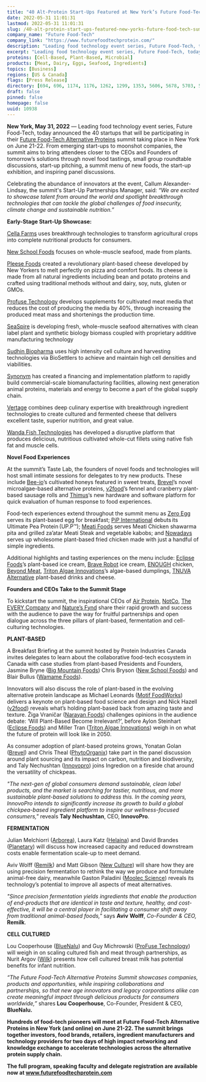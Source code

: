 ```yaml
---
title: "40 Alt-Protein Start-Ups Featured at New York’s Future Food-Tech Summit"
date: 2022-05-31 11:01:31
lastmod: 2022-05-31 11:01:31
slug: /40-alt-protein-start-ups-featured-new-yorks-future-food-tech-summit
company_name: "Future Food-Tech"
company_link: "https://www.futurefoodtechprotein.com/"
description: "Leading food technology event series, Future Food-Tech, today announced the 40 startups that will be participating in their Future Food-Tech Alternative Proteins summit taking place in New York on June 21-22."
excerpt: "Leading food technology event series, Future Food-Tech, today announced the 40 startups that will be participating in their Future Food-Tech Alternative Proteins summit taking place in New York on June 21-22."
proteins: [Cell-Based, Plant-Based, Microbial]
products: [Meat, Dairy, Eggs, Seafood, Ingredients]
topics: [Business]
regions: [US & Canada]
flags: [Press Release]
directory: [694, 696, 1174, 1176, 1262, 1299, 1353, 5606, 5678, 5703, 5797, 5800, 5829, 5837, 5861, 5865, 6782, 6832, 7022, 7110, 7933, 8844, 9427, 10387, 10918]
draft: false
pinned: false
homepage: false
uuid: 10938
---
```

<p><strong>New York, May 31, 2022</strong> — Leading food technology event series, Future Food-Tech, today announced the 40 startups that will be participating in their <a href="https://www.futurefoodtechprotein.com/">Future Food-Tech Alternative Proteins</a> summit taking place in New York on June 21-22. From emerging start-ups to moonshot companies, the summit aims to bring attendees closer to the CEOs and Founders of tomorrow’s solutions through novel food tastings, small group roundtable discussions, start-up pitching, a summit menu of new foods, the start-up exhibition, and inspiring panel discussions.</p>
<p>Celebrating the abundance of innovators at the event, Callum Alexander-Lindsay, the summit's Start-Up Partnerships Manager, said: <em>“We are excited to showcase talent from around the world and spotlight breakthrough technologies that can tackle the global challenges of food insecurity, climate change and sustainable nutrition.”</em></p>
<p><strong>Early-Stage Start-Up Showcase: </strong></p>
<p><a href="https://www.cellafarms.com/">Cella Farms</a> uses breakthrough technologies to transform agricultural crops into complete nutritional products for consumers.</p>
<p><a href="https://www.newschoolfoods.co/">New School Foods</a> focuses on whole-muscle seafood, made from plants.</p>
<p><a href="https://www.pleesefoods.com/">Pleese Foods</a> created a revolutionary plant-based cheese developed by New Yorkers to melt perfectly on pizza and comfort foods. Its cheese is made from all natural ingredients including bean and potato proteins and crafted using traditional methods without and dairy, soy, nuts, gluten or GMOs.</p>
<p><a href="https://profuse-tech.com/">Profuse Technology</a> develops supplements for cultivated meat media that reduces the cost of producing the media by 40%, through increasing the produced meat mass and shortenings the production time.</p>
<p><a href="http://seaspire.in/">SeaSpire</a> is developing fresh, whole-muscle seafood alternatives with clean label plant and synthetic biology biomass coupled with proprietary additive manufacturing technology</p>
<p><a href="http://www.sudhinbio.com/">Sudhin Biopharma</a> uses high intensity cell culture and harvesting technologies via BioSettlers to achieve and maintain high cell densities and viabilities.</p>
<p><a href="https://www.synonym.bio/">Synonym</a> has created a financing and implementation platform to rapidly build commercial-scale biomanufacturing facilities, allowing next generation animal proteins, materials and energy to become a part of the global supply chain.</p>
<p><a href="https://www.vertagefoods.com/">Vertage</a> combines deep culinary expertise with breakthrough ingredient technologies to create cultured and fermented cheese that delivers excellent taste, superior nutrition, and great value.</p>
<p><a href="https://wandafish.com/">Wanda Fish Technologies</a> has developed a disruptive platform that produces delicious, nutritious cultivated whole-cut fillets using native fish fat and muscle cells.</p>
<p><strong>Novel Food Experiences</strong></p>
<p>At the summit’s Taste Lab, the founders of novel foods and technologies will host small intimate sessions for delegates to try new products. These include <a href="https://bee-io.com/">Bee-io</a>’s cultivated honeys featured in sweet treats, <a href="https://brevel.co.il/">Brevel</a>’s novel microalgae-based alternative proteins, <a href="https://v2food.com/">v2food</a>’s fennel and cranberry plant-based sausage rolls and <a href="https://thimus.com/en/home/">Thimus</a>‘s new hardware and software platform for quick evaluation of human response to food experiences.</p>
<p>Food-tech experiences extend throughout the summit menu as <a href="https://zeroegg.com/">Zero Egg</a> serves its plant-based egg for breakfast; <a href="https://www.pip-lethbridge.com/">PiP International</a> debuts its Ultimate Pea Protein (UP.P™); <a href="https://meati.com/">Meati Foods</a> serves Meati Chicken shawarma pita and grilled za’atar Meati Steak and vegetable kabobs; and <a href="https://eatnowadays.com/">Nowadays</a> serves up wholesome plant-based fried chicken made with just a handful of simple ingredients.</p>
<p>Additional highlights and tasting experiences on the menu include: <a href="https://www.eclipsefoods.com/">Eclipse Foods</a>’s plant-based ice cream, <a href="https://braverobot.co/">Brave Robot</a> ice cream, <a href="https://www.enough-food.com/">ENOUGH</a> chicken, <a href="https://www.beyondmeat.com/en-GB/">Beyond Meat</a>, <a href="https://www.tritonai.com/">Triton Algae Innovations</a>’s algae-based dumplings, <a href="https://www.tnuva.com/">TNUVA Alternative</a> plant-based drinks and cheese.</p>
<p><strong>Founders and CEOs Take to the Summit Stage</strong></p>
<p>To kickstart the summit, the inspirational CEOs of <a href="https://www.airprotein.com/">Air Protein</a>, <a href="https://notco.com/us/">NotCo</a>, <a href="https://theeverycompany.com/">The EVERY Company</a> and <a href="https://www.naturesfynd.com/">Nature’s Fynd</a> share their rapid growth and success with the audience to pave the way for fruitful partnerships and open dialogue across the three pillars of plant-based, fermentation and cell-culturing technologies.</p>
<p><strong>PLANT-BASED</strong></p>
<p>A Breakfast Briefing at the summit hosted by Protein Industries Canada invites delegates to learn about the collaborative food-tech ecosystem in Canada with case studies from plant-based Presidents and Founders, Jasmine Bryne (<a href="https://bigmountainfoods.com/">Big Mountain Foods</a>) Chris Bryson (<a href="https://www.newschoolfoods.co/">New School Foods</a>) and Blair Bullus (<a href="https://mywaygu.com/">Wamame Foods</a>).</p>
<p>Innovators will also discuss the role of plant-based in the evolving alternative protein landscape as Michael Leonards (<a href="https://madewithmotif.com/">Motif FoodWorks</a>) delivers a keynote on plant-based food science and design and Nick Hazell (<a href="https://www.v2food.com/">v2food</a>) reveals what’s holding plant-based back from amazing taste and texture. Žiga Vraničar (<a href="https://www.narayanfood.com/">Narayan Foods</a>) challenges opinions in the audience debate: ‘Will Plant-Based Become Irrelevant?’, before Aylon Steinhart (<a href="https://www.eclipsefoods.com/">Eclipse Foods</a>) and Miller Tran (<a href="https://www.tritonai.com/">Triton Algae Innovations</a>) weigh in on what the future of protein will look like in 2050.</p>
<p>As consumer adoption of plant-based proteins grows, Yonatan Golan (<a href="https://brevel.co.il/">Brevel</a>) and Chris Theal (<a href="https://phytoorganixfoods.com/">PhytoOrganix</a>) take part in the panel discussion around plant sourcing and its impact on carbon, nutrition and biodiversity, and Taly Nechushtan (<a href="https://innovopro.com/">Innovopro</a>) joins Ingredion on a fireside chat around the versatility of chickpeas.</p>
<p><em>"The next-gen of global consumers demand sustainable, clean label products, and the market is searching for tastier, nutritious, and more sustainable plant-based solutions to address this. In the coming years, InnovoPro intends to significantly increase its growth to build a global chickpea-based ingredient platform to inspire our wellness-focused consumers,"</em> reveals <strong>Taly</strong> <strong>Nechushtan</strong>, CEO, <strong>InnovoPro</strong>.</p>
<p><strong>FERMENTATION</strong></p>
<p>Julian Melchiorri (<a href="http://arborea.io/">Arborea</a>), Laura Katz (<a href="https://www.myhelaina.com/home">Helaina</a>) and David Brandes (<a href="https://www.planetarygroup.ch/">Planetary</a>) will discuss how increased capacity and reduced downstream costs enable fermentation scale-up to meet demand.</p>
<p>Aviv Wolff (<a href="https://www.remilk.com/">Remilk</a>) and Matt Gibson (<a href="https://www.newculturefood.com/">New Culture</a>) will share how they are using precision fermentation to rethink the way we produce and formulate animal-free dairy, meanwhile Gaston Paladini (<a href="https://www.moolecscience.com/">Moolec Science</a>) reveals its technology’s potential to improve all aspects of meat alternatives.</p>
<p><em>"Since precision fermentation yields ingredients that enable the production of end-products that are identical in taste and texture, healthy, and cost-effective, it will be a central player in facilitating a consumer shift away from traditional animal-based foods,"</em> says <strong>Aviv</strong> <strong>Wolff</strong>, <em>Co-Founder & CEO,</em> <strong>Remilk</strong>.</p>
<p><strong>CELL CULTURED</strong></p>
<p>Lou Cooperhouse (<a href="https://www.bluenalu.com/">BlueNalu</a>) and Guy Michrowski (<a href="https://profuse-tech.com/">ProFuse Technology</a>) will weigh in on scaling cultured fish and meat through partnerships, as Nurit Argov (<a href="https://wilkismilk.com/">Wilk</a>) presents how cell cultured breast milk has potential benefits for infant nutrition.</p>
<p><em>“The Future Food-Tech Alternative Proteins Summit showcases companies, products and opportunities, while inspiring collaborations and partnerships, so that new age innovators and legacy corporations alike can create meaningful impact through delicious products for consumers worldwide,”</em> shares <strong>Lou</strong> <strong>Cooperhouse</strong>, Co-Founder, President & CEO, <strong>BlueNalu.</strong></p>
<p><strong>Hundreds of food-tech pioneers will meet at Future Food-Tech Alternative Proteins in New York (and online) on June 21-22. The summit brings together investors, food brands, retailers, ingredient manufacturers and technology providers for two days of high impact networking and knowledge exchange to accelerate technologies across the alternative protein supply chain.</strong></p>
<p><strong>The full program, speaking faculty and delegate registration are available now at </strong><a href="http://www.futurefoodtechprotein.com"><strong>www.futurefoodtechprotein.com</strong></a></p>
